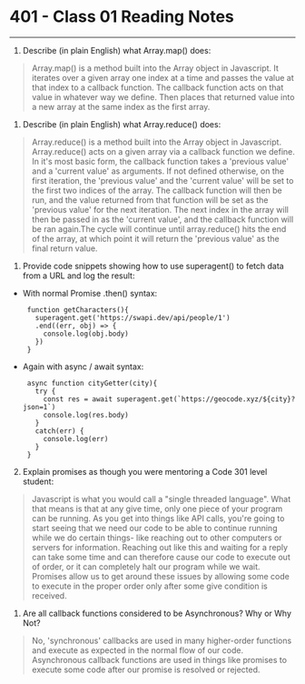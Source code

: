# 401 - Class 01 Reading Notes

---

1. Describe (in plain English) what Array.map() does:

> Array.map() is a method built into the Array object in Javascript. It iterates over a given array one index at a time and passes the value at that index to a callback function.
The callback function acts on that value in whatever way we define. Then places that returned value into a new array at the same index as the first array.




1. Describe (in plain English) what Array.reduce() does:

> Array.reduce() is a method built into the Array object in Javascript. Array.reduce() acts on a given array via a callback function we define. In it's most basic form, the callback function takes a 'previous value' and a 'current value' as arguments. If not defined otherwise, on the first iteration, the 'previous value' and the 'current value' will be set to the first two indices of the array. The callback function will then be run, and the value returned from that function will be set as the 'previous value' for the next iteration. The next index in the array will then be passed in as the 'current value', and the callback function will be ran again.The cycle will continue until array.reduce() hits the end of the array, at which point it will return the 'previous value' as the final return value.



1. Provide code snippets showing how to use superagent() to fetch data from a URL and log the result:

 - With normal Promise .then() syntax:

  
        function getCharacters(){
          superagent.get('https://swapi.dev/api/people/1')
          .end((err, obj) => {  
            console.log(obj.body)
          })
        }

  -  Again with async / await syntax:

 
          async function cityGetter(city){
            try {
              const res = await superagent.get(`https://geocode.xyz/${city}?json=1`)
              console.log(res.body)
            } 
            catch(err) {
              console.log(err)
            }
          }

2. Explain promises as though you were mentoring a Code 301 level student:

> Javascript is what you would call a "single threaded language". What that means is that at any give time, only one piece of your program can be running. As you get into things like API calls, you're going to start seeing that we need our code to be able to continue running while we do certain things- like reaching out to other computers or servers for information. Reaching out like this and waiting for a reply can take some time and can therefore cause our code to execute out of order, or it can completely halt our program while we wait. Promises allow us to get around these issues by allowing some code to execute in the proper order only after some give condition is received.

1. Are all callback functions considered to be Asynchronous? Why or Why Not?

> No, 'synchronous' callbacks are used in many higher-order functions and execute as expected in the normal flow of our code. Asynchronous callback functions are used in things like promises to execute some code after our promise is resolved or rejected.